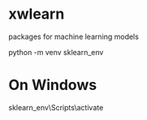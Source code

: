 # xwlearn
packages for machine learning models

python -m venv sklearn_env
# On Windows
sklearn_env\Scripts\activate